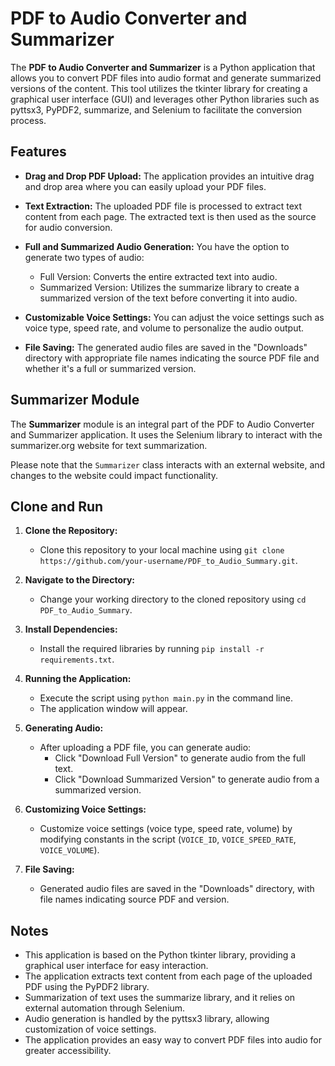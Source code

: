 # PDF to Audio Converter and Summarizer

The **PDF to Audio Converter and Summarizer** is a Python application that allows you to convert PDF files into audio format and generate summarized versions of the content. This tool utilizes the tkinter library for creating a graphical user interface (GUI) and leverages other Python libraries such as pyttsx3, PyPDF2, summarize, and Selenium to facilitate the conversion process.

## Features

- **Drag and Drop PDF Upload:** The application provides an intuitive drag and drop area where you can easily upload your PDF files.

- **Text Extraction:** The uploaded PDF file is processed to extract text content from each page. The extracted text is then used as the source for audio conversion.

- **Full and Summarized Audio Generation:** You have the option to generate two types of audio:
  - Full Version: Converts the entire extracted text into audio.
  - Summarized Version: Utilizes the summarize library to create a summarized version of the text before converting it into audio.

- **Customizable Voice Settings:** You can adjust the voice settings such as voice type, speed rate, and volume to personalize the audio output.

- **File Saving:** The generated audio files are saved in the "Downloads" directory with appropriate file names indicating the source PDF file and whether it's a full or summarized version.

## Summarizer Module

The **Summarizer** module is an integral part of the PDF to Audio Converter and Summarizer application. It uses the Selenium library to interact with the summarizer.org website for text summarization.

Please note that the `Summarizer` class interacts with an external website, and changes to the website could impact functionality.

## Clone and Run

1. **Clone the Repository:**
   - Clone this repository to your local machine using `git clone https://github.com/your-username/PDF_to_Audio_Summary.git`.

2. **Navigate to the Directory:**
   - Change your working directory to the cloned repository using `cd PDF_to_Audio_Summary`.

3. **Install Dependencies:**
   - Install the required libraries by running `pip install -r requirements.txt`.

4. **Running the Application:**
   - Execute the script using `python main.py` in the command line.
   - The application window will appear.

5. **Generating Audio:**
   - After uploading a PDF file, you can generate audio:
     - Click "Download Full Version" to generate audio from the full text.
     - Click "Download Summarized Version" to generate audio from a summarized version.

6. **Customizing Voice Settings:**
   - Customize voice settings (voice type, speed rate, volume) by modifying constants in the script (`VOICE_ID`, `VOICE_SPEED_RATE`, `VOICE_VOLUME`).

7. **File Saving:**
   - Generated audio files are saved in the "Downloads" directory, with file names indicating source PDF and version.

## Notes

- This application is based on the Python tkinter library, providing a graphical user interface for easy interaction.
- The application extracts text content from each page of the uploaded PDF using the PyPDF2 library.
- Summarization of text uses the summarize library, and it relies on external automation through Selenium.
- Audio generation is handled by the pyttsx3 library, allowing customization of voice settings.
- The application provides an easy way to convert PDF files into audio for greater accessibility.

